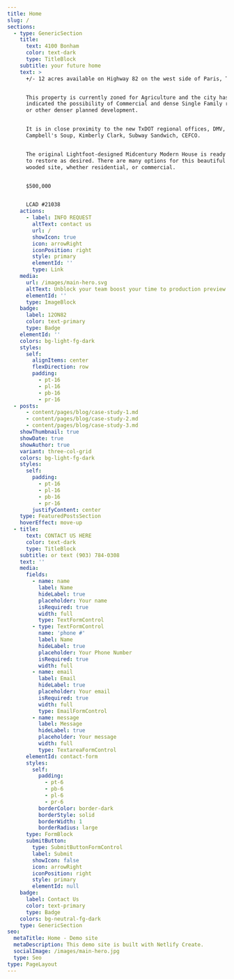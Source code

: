 ```yaml
---
title: Home
slug: /
sections:
  - type: GenericSection
    title:
      text: 4100 Bonham
      color: text-dark
      type: TitleBlock
    subtitle: your future home
    text: >
      +/- 12 acres available on Highway 82 on the west side of Paris, TX.


      This property is currently zoned for Agriculture and the city has
      indicated the possibility of Commercial and dense Single Family rezoning
      or other denser planned development.


      It is in close proximity to the new TxDOT regional offices, DMV,
      Campbell's Soup, Kimberly Clark, Subway Sandwich, CEFCO.


      The original Lightfoot-designed Midcentury Modern House is ready for you
      to restore as desired. There are many options for this beautiful 1/3
      wooded site, whether residential, or commercial.


      $500,000


      LCAD #21038
    actions:
      - label: INFO REQUEST
        altText: contact us
        url: /
        showIcon: true
        icon: arrowRight
        iconPosition: right
        style: primary
        elementId: ''
        type: Link
    media:
      url: /images/main-hero.svg
      altText: Unblock your team boost your time to production preview
      elementId: ''
      type: ImageBlock
    badge:
      label: 12ON82
      color: text-primary
      type: Badge
    elementId: ''
    colors: bg-light-fg-dark
    styles:
      self:
        alignItems: center
        flexDirection: row
        padding:
          - pt-16
          - pl-16
          - pb-16
          - pr-16
  - posts:
      - content/pages/blog/case-study-1.md
      - content/pages/blog/case-study-2.md
      - content/pages/blog/case-study-3.md
    showThumbnail: true
    showDate: true
    showAuthor: true
    variant: three-col-grid
    colors: bg-light-fg-dark
    styles:
      self:
        padding:
          - pt-16
          - pl-16
          - pb-16
          - pr-16
        justifyContent: center
    type: FeaturedPostsSection
    hoverEffect: move-up
  - title:
      text: CONTACT US HERE
      color: text-dark
      type: TitleBlock
    subtitle: or text (903) 784-0308
    text: ''
    media:
      fields:
        - name: name
          label: Name
          hideLabel: true
          placeholder: Your name
          isRequired: true
          width: full
          type: TextFormControl
        - type: TextFormControl
          name: 'phone #'
          label: Name
          hideLabel: true
          placeholder: Your Phone Number
          isRequired: true
          width: full
        - name: email
          label: Email
          hideLabel: true
          placeholder: Your email
          isRequired: true
          width: full
          type: EmailFormControl
        - name: message
          label: Message
          hideLabel: true
          placeholder: Your message
          width: full
          type: TextareaFormControl
      elementId: contact-form
      styles:
        self:
          padding:
            - pt-6
            - pb-6
            - pl-6
            - pr-6
          borderColor: border-dark
          borderStyle: solid
          borderWidth: 1
          borderRadius: large
      type: FormBlock
      submitButton:
        type: SubmitButtonFormControl
        label: Submit
        showIcon: false
        icon: arrowRight
        iconPosition: right
        style: primary
        elementId: null
    badge:
      label: Contact Us
      color: text-primary
      type: Badge
    colors: bg-neutral-fg-dark
    type: GenericSection
seo:
  metaTitle: Home - Demo site
  metaDescription: This demo site is built with Netlify Create.
  socialImage: /images/main-hero.jpg
  type: Seo
type: PageLayout
---
```

